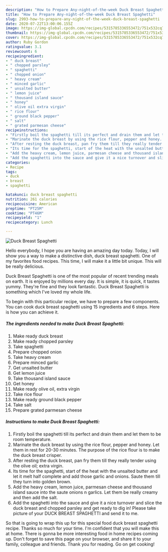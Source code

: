 ```yaml
---
description: "How to Prepare Any-night-of-the-week Duck Breast Spaghetti"
title: "How to Prepare Any-night-of-the-week Duck Breast Spaghetti"
slug: 2993-how-to-prepare-any-night-of-the-week-duck-breast-spaghetti
date: 2020-07-22T13:00:06.155Z
image: https://img-global.cpcdn.com/recipes/5315785336553472/751x532cq70/duck-breast-spaghetti-recipe-main-photo.jpg
thumbnail: https://img-global.cpcdn.com/recipes/5315785336553472/751x532cq70/duck-breast-spaghetti-recipe-main-photo.jpg
cover: https://img-global.cpcdn.com/recipes/5315785336553472/751x532cq70/duck-breast-spaghetti-recipe-main-photo.jpg
author: Ruby Gordon
ratingvalue: 3.1
reviewcount: 6
recipeingredient:
- " duck breast"
- " chopped parsley"
- " spaghetti"
- " chopped onion"
- " heavy cream"
- " minced garlic"
- " unsalted butter"
- " lemon juice"
- " thousand island sauce"
- " honey"
- " olive oil extra virgin"
- " rice flour"
- " ground black pepper"
- " salt"
- " grated parmesan cheese"
recipeinstructions:
- "Firstly boil the spaghetti till its perfect and drain them and let them to be room temperature."
- "Marinate the duck breast by using the rice flour, pepper and honey. Let them in rest for 20-30 minutes. The purpose of the rice flour is to make the duck breast crisper."
- "After resting the duck breast, pan fry them till they really tender using the olive oil; extra virgin."
- "Its time for the spaghetti, start of the heat with the unsalted butter and let it melt half complete and add those garlic and onions. Saute them till they turn into golden brown."
- "Add the heavy cream, lemon juice, parmesan cheese and thousand island sauce into the saute onions n garlics. Let them be really creamy and then add the salt."
- "Add the spaghetti into the sauce and give it a nice turnover and slice the duck breast and chopped parsley and get ready to dig in! Please take picture of your DUCK BREAST SPAGHETTI and send it to me."
categories:
- Recipe
tags:
- duck
- breast
- spaghetti

katakunci: duck breast spaghetti 
nutrition: 261 calories
recipecuisine: American
preptime: "PT25M"
cooktime: "PT46M"
recipeyield: "1"
recipecategory: Lunch

---
```



![Duck Breast Spaghetti](https://img-global.cpcdn.com/recipes/5315785336553472/751x532cq70/duck-breast-spaghetti-recipe-main-photo.jpg)

Hello everybody, I hope you are having an amazing day today. Today, I will show you a way to make a distinctive dish, duck breast spaghetti. One of my favorites food recipes. This time, I will make it a little bit unique. This will be really delicious.

Duck Breast Spaghetti is one of the most popular of recent trending meals on earth. It is enjoyed by millions every day. It is simple, it is quick, it tastes yummy. They're fine and they look fantastic. Duck Breast Spaghetti is something which I've loved my whole life.




To begin with this particular recipe, we have to prepare a few components. You can cook duck breast spaghetti using 15 ingredients and 6 steps. Here is how you can achieve it.

<!--inarticleads1-->

##### The ingredients needed to make Duck Breast Spaghetti:

1. Make ready  duck breast
1. Make ready  chopped parsley
1. Take  spaghetti
1. Prepare  chopped onion
1. Take  heavy cream
1. Prepare  minced garlic
1. Get  unsalted butter
1. Get  lemon juice
1. Take  thousand island sauce
1. Get  honey
1. Make ready  olive oil, extra virgin
1. Take  rice flour
1. Make ready  ground black pepper
1. Take  salt
1. Prepare  grated parmesan cheese




<!--inarticleads2-->

##### Instructions to make Duck Breast Spaghetti:

1. Firstly boil the spaghetti till its perfect and drain them and let them to be room temperature.
1. Marinate the duck breast by using the rice flour, pepper and honey. Let them in rest for 20-30 minutes. The purpose of the rice flour is to make the duck breast crisper.
1. After resting the duck breast, pan fry them till they really tender using the olive oil; extra virgin.
1. Its time for the spaghetti, start of the heat with the unsalted butter and let it melt half complete and add those garlic and onions. Saute them till they turn into golden brown.
1. Add the heavy cream, lemon juice, parmesan cheese and thousand island sauce into the saute onions n garlics. Let them be really creamy and then add the salt.
1. Add the spaghetti into the sauce and give it a nice turnover and slice the duck breast and chopped parsley and get ready to dig in! Please take picture of your DUCK BREAST SPAGHETTI and send it to me.




So that is going to wrap this up for this special food duck breast spaghetti recipe. Thanks so much for your time. I'm confident that you will make this at home. There is gonna be more interesting food in home recipes coming up. Don't forget to save this page on your browser, and share it to your family, colleague and friends. Thank you for reading. Go on get cooking!
